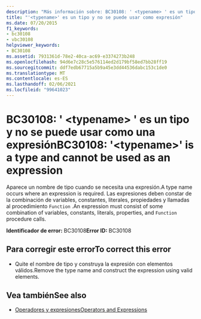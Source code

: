 ```yaml
---
description: "Más información sobre: BC30108: ' <typename> ' es un tipo y no se puede usar como una expresión"
title: "'<typename>' es un tipo y no se puede usar como expresión"
ms.date: 07/20/2015
f1_keywords:
- bc30108
- vbc30108
helpviewer_keywords:
- BC30108
ms.assetid: 7931361d-78e2-40ca-ac69-e3374273b248
ms.openlocfilehash: 94d6e7c28c5e576114ed2d179bf58ed7bb28ff19
ms.sourcegitcommit: ddf7edb67715a5b9a45e3dd44536dabc153c1de0
ms.translationtype: MT
ms.contentlocale: es-ES
ms.lasthandoff: 02/06/2021
ms.locfileid: "99641023"
---
```

# <a name="bc30108-typename-is-a-type-and-cannot-be-used-as-an-expression"></a><span data-ttu-id="09ddf-103">BC30108: ' \<typename> ' es un tipo y no se puede usar como una expresión</span><span class="sxs-lookup"><span data-stu-id="09ddf-103">BC30108: '\<typename>' is a type and cannot be used as an expression</span></span>

<span data-ttu-id="09ddf-104">Aparece un nombre de tipo cuando se necesita una expresión.</span><span class="sxs-lookup"><span data-stu-id="09ddf-104">A type name occurs where an expression is required.</span></span> <span data-ttu-id="09ddf-105">Las expresiones deben constar de la combinación de variables, constantes, literales, propiedades y llamadas al procedimiento `Function` .</span><span class="sxs-lookup"><span data-stu-id="09ddf-105">An expression must consist of some combination of variables, constants, literals, properties, and `Function` procedure calls.</span></span>

 <span data-ttu-id="09ddf-106">**Identificador de error:** BC30108</span><span class="sxs-lookup"><span data-stu-id="09ddf-106">**Error ID:** BC30108</span></span>

## <a name="to-correct-this-error"></a><span data-ttu-id="09ddf-107">Para corregir este error</span><span class="sxs-lookup"><span data-stu-id="09ddf-107">To correct this error</span></span>

- <span data-ttu-id="09ddf-108">Quite el nombre de tipo y construya la expresión con elementos válidos.</span><span class="sxs-lookup"><span data-stu-id="09ddf-108">Remove the type name and construct the expression using valid elements.</span></span>

## <a name="see-also"></a><span data-ttu-id="09ddf-109">Vea también</span><span class="sxs-lookup"><span data-stu-id="09ddf-109">See also</span></span>

- [<span data-ttu-id="09ddf-110">Operadores y expresiones</span><span class="sxs-lookup"><span data-stu-id="09ddf-110">Operators and Expressions</span></span>](../../programming-guide/language-features/operators-and-expressions/index.md)
